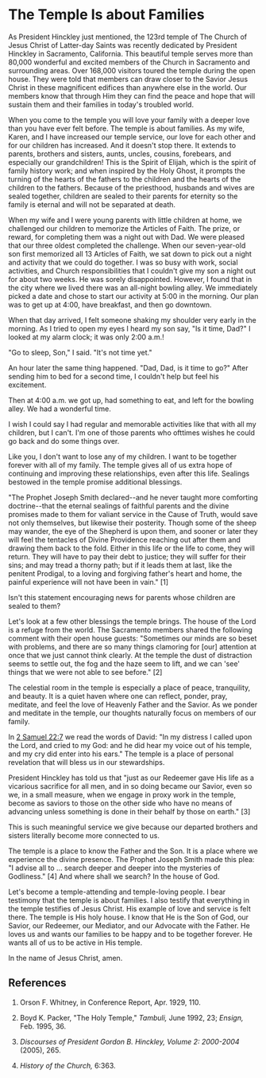 # The Temple Is about Families

As President Hinckley just mentioned, the 123rd temple of The Church of Jesus
Christ of Latter-day Saints was recently dedicated by President Hinckley in
Sacramento, California. This beautiful temple serves more than 80,000
wonderful and excited members of the Church in Sacramento and surrounding
areas. Over 168,000 visitors toured the temple during the open house. They
were told that members can draw closer to the Savior Jesus Christ in these
magnificent edifices than anywhere else in the world. Our members know that
through Him they can find the peace and hope that will sustain them and their
families in today's troubled world.

When you come to the temple you will love your family with a deeper love than
you have ever felt before. The temple is about families. As my wife, Karen,
and I have increased our temple service, our love for each other and for our
children has increased. And it doesn't stop there. It extends to parents,
brothers and sisters, aunts, uncles, cousins, forebears, and especially our
grandchildren! This is the Spirit of Elijah, which is the spirit of family
history work; and when inspired by the Holy Ghost, it prompts the turning of
the hearts of the fathers to the children and the hearts of the children to
the fathers. Because of the priesthood, husbands and wives are sealed
together, children are sealed to their parents for eternity so the family is
eternal and will not be separated at death.

When my wife and I were young parents with little children at home, we
challenged our children to memorize the Articles of Faith. The prize, or
reward, for completing them was a night out with Dad. We were pleased that our
three oldest completed the challenge. When our seven-year-old son first
memorized all 13 Articles of Faith, we sat down to pick out a night and
activity that we could do together. I was so busy with work, social
activities, and Church responsibilities that I couldn't give my son a night
out for about two weeks. He was sorely disappointed. However, I found that in
the city where we lived there was an all-night bowling alley. We immediately
picked a date and chose to start our activity at 5:00 in the morning. Our plan
was to get up at 4:00, have breakfast, and then go downtown.

When that day arrived, I felt someone shaking my shoulder very early in the
morning. As I tried to open my eyes I heard my son say, "Is it time, Dad?" I
looked at my alarm clock; it was only 2:00 a.m.!

"Go to sleep, Son," I said. "It's not time yet."

An hour later the same thing happened. "Dad, Dad, is it time to go?" After
sending him to bed for a second time, I couldn't help but feel his excitement.

Then at 4:00 a.m. we got up, had something to eat, and left for the bowling
alley. We had a wonderful time.

I wish I could say I had regular and memorable activities like that with all
my children, but I can't. I'm one of those parents who ofttimes wishes he
could go back and do some things over.

Like you, I don't want to lose any of my children. I want to be together
forever with all of my family. The temple gives all of us extra hope of
continuing and improving these relationships, even after this life. Sealings
bestowed in the temple promise additional blessings.

"The Prophet Joseph Smith declared--and he never taught more comforting
doctrine--that the eternal sealings of faithful parents and the divine
promises made to them for valiant service in the Cause of Truth, would save
not only themselves, but likewise their posterity. Though some of the sheep
may wander, the eye of the Shepherd is upon them, and sooner or later they
will feel the tentacles of Divine Providence reaching out after them and
drawing them back to the fold. Either in this life or the life to come, they
will return. They will have to pay their debt to justice; they will suffer for
their sins; and may tread a thorny path; but if it leads them at last, like
the penitent Prodigal, to a loving and forgiving father's heart and home, the
painful experience will not have been in vain." [1]

Isn't this statement encouraging news for parents whose children are sealed to
them?

Let's look at a few other blessings the temple brings. The house of the Lord
is a refuge from the world. The Sacramento members shared the following
comment with their open house guests: "Sometimes our minds are so beset with
problems, and there are so many things clamoring for [our] attention at once
that we just cannot think clearly. At the temple the dust of distraction seems
to settle out, the fog and the haze seem to lift, and we can 'see' things that
we were not able to see before." [2]

The celestial room in the temple is especially a place of peace, tranquility,
and beauty. It is a quiet haven where one can reflect, ponder, pray, meditate,
and feel the love of Heavenly Father and the Savior. As we ponder and meditate
in the temple, our thoughts naturally focus on members of our family.

In [2 Samuel 22:7](https://www.lds.org/scriptures/ot/2-sam/22.7?lang=eng#6) we
read the words of David: "In my distress I called upon the Lord, and cried to
my God: and he did hear my voice out of his temple, and my cry did enter into
his ears." The temple is a place of personal revelation that will bless us in
our stewardships.

President Hinckley has told us that "just as our Redeemer gave His life as a
vicarious sacrifice for all men, and in so doing became our Savior, even so
we, in a small measure, when we engage in proxy work in the temple, become as
saviors to those on the other side who have no means of advancing unless
something is done in their behalf by those on earth." [3]

This is such meaningful service we give because our departed brothers and
sisters literally become more connected to us.

The temple is a place to know the Father and the Son. It is a place where we
experience the divine presence. The Prophet Joseph Smith made this plea: "I
advise all to ... search deeper and deeper into the mysteries of Godliness." [4]
And where shall we search? In the house of God.

Let's become a temple-attending and temple-loving people. I bear testimony
that the temple is about families. I also testify that everything in the
temple testifies of Jesus Christ. His example of love and service is felt
there. The temple is His holy house. I know that He is the Son of God, our
Savior, our Redeemer, our Mediator, and our Advocate with the Father. He loves
us and wants our families to be happy and to be together forever. He wants all
of us to be active in His temple.

In the name of Jesus Christ, amen.

## References

  1.  Orson F. Whitney, in Conference Report, Apr. 1929, 110.

  2.  Boyd K. Packer, "The Holy Temple," _Tambuli,_ June 1992, 23; _Ensign,_ Feb. 1995, 36.

  3.   _Discourses of President Gordon B. Hinckley, Volume 2: 2000-2004_ (2005), 265.

  4.   _History of the Church,_ 6:363.

